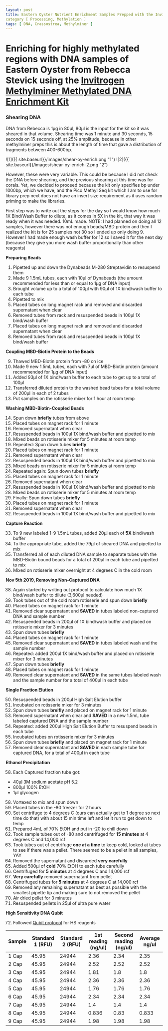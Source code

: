 ```yaml
---
layout: post
title: Eastern Oyster Nutrient Enrichment Samples Prepped with the Invitrogen MethylMiner Methylated DNA Enrichment Kit
category [ Processing, Methylation ]
tags: [ DNA, Crassostrea, Methylminer ]
---
```



# Enriching for highly methylated regions with DNA samples of Eastern Oyster from Rebecca Stevick using the [Invitrogen Methylminer Methylated DNA Enrichment Kit](https://www.thermofisher.com/order/catalog/product/ME10025)

### Shearing DNA

DNA from Rebecca is 1µg in 80µl, 80µl is the input for the kit so it was sheared in that volume. Shearing time was 1 minute and 30 seconds, 15 seconds on 15 seconds off, at 25% amplitude, because in other methylminer preps this is about the length of time that gave a distribution of fragments between 400-600bp.

![1]({{ site.baseurl}}/images/shear-oy-enrich.png "1")
![2]({{ site.baseurl}}/images/shear-oy-enrich-2.png "2")

However, these were very variable. This could be because I did not check the DNA before shearing, and the previous shearing at this time was for corals. Yet, we decided to proceed because the kit only specifies bp under 1000bp, which we have, and the Pico Methyl Seq kit which I am to use for library prep next does not have an insert size requirement as it uses random priming to make the libraries.


First step was to write out the steps for the day so I would know how much 1X Bind/Wash Buffer to dilute, as it comes in 5X in the kit, that way it was ready when it was needed. 10mL made. NOTE: I had planned on doing all 12 samples, however there was not enough beads/MBD protein and then I realized the kit is for 25 samples not 30 so I ended up only doing 9. However I had made enough wash buffer for 12 so I saved it for the next day (because they give you more wash buffer proportionally than other reagents)


**Preparing Beads**

1. Pipetted up and down the Dynabeads M-280 Streptavidin to resuspend them
2. Made 9 1.5mL tubes, each with 10µl of Dynabeads (the amount recommended for less than or equal to 1µg of DNA input)
3. Brought volume up to a total of 100µl with 90µl of 1X bind/wash buffer to each tube
4. Pipetted to mix
5. Placed tubes on long magnet rack and removed and discarded supernatant when clear
6. Removed tubes from rack and resuspended beads in 100µl 1X bind/wash buffer
7. Placed tubes on long magnet rack and removed and discarded supernatant when clear
8. Removed tubes from rack and resuspended beads in 100µl 1X bind/wash buffer

**Coupling MBD-Biotin Protein to the Beads**

9. Thawed MBD-Biotin protein from -80 on ice
10. Made 9 new 1.5mL tubes, each with 7µl of MBD-Biotin protein (amount recommended for 1µg of DNA input)
11. Added 93µl of 1X bind/wash buffer to each tube to get up to a total of 100µl
12. Transferred diluted protein to the washed bead tubes for a total volume of 200µl in each of 2 tubes
13. Put samples on the rotisserie mixer for 1 hour at room temp

**Washing MBD-Biotin-Coupled Beads**

14. Spun down **briefly** tubes from above
15. Placed tubes on magnet rack for 1 minute
16. Removed supernatant when clear
17. Resuspended beads in 100µl 1X bind/wash buffer and pipetted to mix
18. Mixed beads on rotisserie mixer for 5 minutes at room temp
19. Repeated: Spun down tubes **briefly**
20. Placed tubes on magnet rack for 1 minute
21. Removed supernatant when clear
22. Resuspended beads in 100µl 1X bind/wash buffer and pipetted to mix
23. Mixed beads on rotisserie mixer for 5 minutes at room temp
24. Repeated again: Spun down tubes **briefly**
25. Placed tubes on magnet rack for 1 minute
26. Removed supernatant when clear
27. Resuspended beads in 100µl 1X bind/wash buffer and pipetted to mix
28. Mixed beads on rotisserie mixer for 5 minutes at room temp
29. Finally: Spun down tubes **briefly**
30. Placed tubes on magnet rack for 1 minute
31. Removed supernatant when clear
32. Resuspended beads in 100µl 1X bind/wash buffer and pipetted to mix


**Capture Reaction**

33. To 9 new labeled 1-9 1.5mL tubes, added 20µl each of **5X** bind/wash buffer
34. To the appropriate tube, added the 79µl of sheared DNA and pipetted to mix
36. Transferred all of each diluted DNA sample to separate tubes with the MBD-Biotin bound beads for a total of 200µl in each tube and pipetted to mix
37. Mixed on rotisserie mixer overnight at 4 degrees C in the cold room

**Nov 5th 2019, Removing Non-Captured DNA**

38. Again started by writing out protocol to calculate how much 1X bind/wash buffer to dilute (3,600µl needed)
39. Took tubes out of the cold room rotisserie and spun down **briefly**
40. Placed tubes on magnet rack for 1 minute
41. Removed clear supernatant and **SAVED** in tubes labeled non-captured DNA and sample number
42. Resuspended beads in 200µl of 1X bind/wash buffer and placed on rotisserie mixer for 3 minutes
43. Spun down tubes **briefly**
44. Placed tubes on magnet rack for 1 minute
45. Removed clear supernatant and **SAVED** in tubes labeled wash and the sample number
46. Repeated: added 200µl 1X bind/wash buffer and placed on rotisserie mixer for 3 minutes
47. Spun down tubes **briefly**
48. Placed tubes on magnet rack for 1 minute
49. Removed clear supernatant and **SAVED** in the same tubes labeled wash and the sample number for a total of 400µl in each tube

**Single Fraction Elution**

50. Resuspended beads in 200µl High Salt Elution buffer
51. Incubated on rotisserie mixer for 3 minutes
52. Spun down tubes **breifly** and placed on magnet rack for 1 minute
53. Removed supernatant when clear and **SAVED** in a new 1.5mL tube labeled captured DNA and the sample number
54. Repeated: added 200µl High Salt Elution Buffer to resuspend beads in each tube
55. Incubated tubes on rotisserie mixer for 3 minutes
56. Spun down tubes **briefly** and placed on magnet rack for 1 minute
57. Removed clear supernatant and **SAVED** in each sample tube for captured DNA, for a total of 400µl in each tube

**Ethanol Precipitation**

58. Each Captured fraction tube got:
  - 40µl 3M sodium acetate pH 5.2
  - 800µl 100% EtOH
  - 1µl glycogen
58. Vortexed to mix and spun down
59. Placed tubes in the -80 freezer for 2 hours
60. Set centrifuge to 4 degrees C (ours can actually get to 1 degree so next time do that) with about 15 min time left and let it run to get down to temp
61. Prepared 4mL of 70% EtOH and put in -20 to chill down
62. Took sample tubes out of -80 and centrifuged for **15 minutes** at 4 degrees C and 14,000 rcf
63. Took tubes out of centrifuge **one at a time** to keep cold, looked at tubes to see if there was a pellet. There seemed to be a pellet in all samples, YAY
64. Removed the supernatant and discarded **very carefully**
65. Added 500µl of **cold** 70% EtOH to each tube carefully
66. Centrifuged for **5 minutes** at 4 degrees C and 14,000 rcf
67. **Very carefully** removed supernatant from pellet
68. Centrifuged tubes for **5 minutes** at 4 degrees C at 14,000 rcf
69. Removed any remaining supernatant as best as possible with the smallest pipette tip and making sure to not removed the pellet
70. Air dried pellet for 3 minutes
71. Resuspended pellets in 25µl of ultra pure water

**High Sensitivity DNA Qubit**

72. Followed [Qubit protocol](https://meschedl.github.io/MESPutnam_Open_Lab_Notebook/Qubit-Protocol/) for HS reagents

|Sample|Standard 1 (RFU)| Standard 2 (RFU)| 1st reading (ng/ul)|Second reading (ng/ul)| Average ng/ul|
|----|-----|-----|-----|-----|----|
|1 Cap|45.95|24944|2.36|2.34|2.35|
|2 Cap|45.95|24944|2.52|2.52|2.52|
|3 Cap|45.95|24944|1.81|1.8|1.8|
|4 Cap|45.95|24944|2.36|2.36|2.36|
|5 Cap|45.95|24944|1.76|1.76|1.76|
|6 Cap|45.95|24944|2.34|2.34|2.34|
|7 Cap|45.95|24944|1.4|1.4|1.4|
|8 Cap|45.95|24944|0.836|0.83|0.833|
|9 Cap|45.95|24944|1.98|1.98|1.98|

